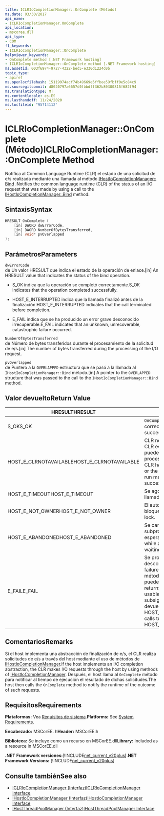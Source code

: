 ```yaml
---
title: ICLRIoCompletionManager::OnComplete (Método)
ms.date: 03/30/2017
api_name:
- ICLRIoCompletionManager.OnComplete
api_location:
- mscoree.dll
api_type:
- COM
f1_keywords:
- ICLRIoCompletionManager::OnComplete
helpviewer_keywords:
- OnComplete method [.NET Framework hosting]
- ICLRIoCompletionManager::OnComplete method [.NET Framework hosting]
ms.assetid: 003f6974-9727-4322-bed5-e330d1224d0b
topic_type:
- apiref
ms.openlocfilehash: 15119974acf74b49669e5ffbee59fbff9e5c84c9
ms.sourcegitcommit: d8020797a6657d0fbbdff362b80300815f682f94
ms.translationtype: MT
ms.contentlocale: es-ES
ms.lasthandoff: 11/24/2020
ms.locfileid: "95714112"
---
```

# <a name="iclriocompletionmanageroncomplete-method"></a><span data-ttu-id="7ff75-102">ICLRIoCompletionManager::OnComplete (Método)</span><span class="sxs-lookup"><span data-stu-id="7ff75-102">ICLRIoCompletionManager::OnComplete Method</span></span>

<span data-ttu-id="7ff75-103">Notifica al Common Language Runtime (CLR) el estado de una solicitud de e/s realizada mediante una llamada al método [IHostIoCompletionManager:: Bind](ihostiocompletionmanager-bind-method.md) .</span><span class="sxs-lookup"><span data-stu-id="7ff75-103">Notifies the common language runtime (CLR) of the status of an I/O request that was made by using a call to the [IHostIoCompletionManager::Bind](ihostiocompletionmanager-bind-method.md) method.</span></span>  
  
## <a name="syntax"></a><span data-ttu-id="7ff75-104">Sintaxis</span><span class="sxs-lookup"><span data-stu-id="7ff75-104">Syntax</span></span>  
  
```cpp  
HRESULT OnComplete (  
    [in] DWORD dwErrorCode,  
    [in] DWORD NumberOfBytesTransferred,  
    [in] void* pvOverlapped  
);  
```  
  
## <a name="parameters"></a><span data-ttu-id="7ff75-105">Parámetros</span><span class="sxs-lookup"><span data-stu-id="7ff75-105">Parameters</span></span>  

 `dwErrorCode`  
 <span data-ttu-id="7ff75-106">de Un valor HRESULT que indica el estado de la operación de enlace.</span><span class="sxs-lookup"><span data-stu-id="7ff75-106">[in] An HRESULT value that indicates the status of the bind operation.</span></span>  
  
- <span data-ttu-id="7ff75-107">S_OK indica que la operación se completó correctamente.</span><span class="sxs-lookup"><span data-stu-id="7ff75-107">S_OK indicates that the operation completed successfully.</span></span>  
  
- <span data-ttu-id="7ff75-108">HOST_E_INTERRUPTED indica que la llamada finalizó antes de la finalización.</span><span class="sxs-lookup"><span data-stu-id="7ff75-108">HOST_E_INTERRUPTED indicates that the call terminated before completion.</span></span>  
  
- <span data-ttu-id="7ff75-109">E_FAIL indica que se ha producido un error grave desconocido irrecuperable.</span><span class="sxs-lookup"><span data-stu-id="7ff75-109">E_FAIL indicates that an unknown, unrecoverable, catastrophic failure occurred.</span></span>  
  
 `NumberOfBytesTransferred`  
 <span data-ttu-id="7ff75-110">de Número de bytes transferidos durante el procesamiento de la solicitud de e/s.</span><span class="sxs-lookup"><span data-stu-id="7ff75-110">[in] The number of bytes transferred during the processing of the I/O request.</span></span>  
  
 `pvOverlapped`  
 <span data-ttu-id="7ff75-111">de Puntero a la `OVERLAPPED` estructura que se pasó a la llamada al `IHostIoCompletionManager::Bind` método.</span><span class="sxs-lookup"><span data-stu-id="7ff75-111">[in] A pointer to the `OVERLAPPED` structure that was passed to the call to the `IHostIoCompletionManager::Bind` method.</span></span>  
  
## <a name="return-value"></a><span data-ttu-id="7ff75-112">Valor devuelto</span><span class="sxs-lookup"><span data-stu-id="7ff75-112">Return Value</span></span>  
  
|<span data-ttu-id="7ff75-113">HRESULT</span><span class="sxs-lookup"><span data-stu-id="7ff75-113">HRESULT</span></span>|<span data-ttu-id="7ff75-114">Descripción</span><span class="sxs-lookup"><span data-stu-id="7ff75-114">Description</span></span>|  
|-------------|-----------------|  
|<span data-ttu-id="7ff75-115">S_OK</span><span class="sxs-lookup"><span data-stu-id="7ff75-115">S_OK</span></span>|<span data-ttu-id="7ff75-116">`OnComplete` se devolvió correctamente.</span><span class="sxs-lookup"><span data-stu-id="7ff75-116">`OnComplete` returned successfully.</span></span>|  
|<span data-ttu-id="7ff75-117">HOST_E_CLRNOTAVAILABLE</span><span class="sxs-lookup"><span data-stu-id="7ff75-117">HOST_E_CLRNOTAVAILABLE</span></span>|<span data-ttu-id="7ff75-118">CLR no se ha cargado en un proceso o CLR está en un estado en el que no puede ejecutar código administrado ni procesar la llamada correctamente.</span><span class="sxs-lookup"><span data-stu-id="7ff75-118">The CLR has not been loaded into a process, or the CLR is in a state in which it cannot run managed code or process the call successfully.</span></span>|  
|<span data-ttu-id="7ff75-119">HOST_E_TIMEOUT</span><span class="sxs-lookup"><span data-stu-id="7ff75-119">HOST_E_TIMEOUT</span></span>|<span data-ttu-id="7ff75-120">Se agotó el tiempo de espera de la llamada.</span><span class="sxs-lookup"><span data-stu-id="7ff75-120">The call timed out.</span></span>|  
|<span data-ttu-id="7ff75-121">HOST_E_NOT_OWNER</span><span class="sxs-lookup"><span data-stu-id="7ff75-121">HOST_E_NOT_OWNER</span></span>|<span data-ttu-id="7ff75-122">El autor de la llamada no posee el bloqueo.</span><span class="sxs-lookup"><span data-stu-id="7ff75-122">The caller does not own the lock.</span></span>|  
|<span data-ttu-id="7ff75-123">HOST_E_ABANDONED</span><span class="sxs-lookup"><span data-stu-id="7ff75-123">HOST_E_ABANDONED</span></span>|<span data-ttu-id="7ff75-124">Se canceló un evento mientras un subproceso o fibra bloqueados estaba esperando en él.</span><span class="sxs-lookup"><span data-stu-id="7ff75-124">An event was canceled while a blocked thread or fiber was waiting on it.</span></span>|  
|<span data-ttu-id="7ff75-125">E_FAIL</span><span class="sxs-lookup"><span data-stu-id="7ff75-125">E_FAIL</span></span>|<span data-ttu-id="7ff75-126">Se produjo un error grave desconocido.</span><span class="sxs-lookup"><span data-stu-id="7ff75-126">An unknown catastrophic failure occurred.</span></span> <span data-ttu-id="7ff75-127">Después de que un método devuelve E_FAIL, CLR ya no se puede usar en el proceso.</span><span class="sxs-lookup"><span data-stu-id="7ff75-127">After a method returns E_FAIL, the CLR is no longer usable within the process.</span></span> <span data-ttu-id="7ff75-128">Las llamadas subsiguientes a métodos de hospedaje devuelven HOST_E_CLRNOTAVAILABLE.</span><span class="sxs-lookup"><span data-stu-id="7ff75-128">Subsequent calls to hosting methods return HOST_E_CLRNOTAVAILABLE.</span></span>|  
  
## <a name="remarks"></a><span data-ttu-id="7ff75-129">Comentarios</span><span class="sxs-lookup"><span data-stu-id="7ff75-129">Remarks</span></span>  

 <span data-ttu-id="7ff75-130">Si el host implementa una abstracción de finalización de e/s, el CLR realiza solicitudes de e/s a través del host mediante el uso de métodos de [IHostIoCompletionManager](ihostiocompletionmanager-interface.md).</span><span class="sxs-lookup"><span data-stu-id="7ff75-130">If the host implements an I/O completion abstraction, the CLR makes I/O requests through the host by using methods of [IHostIoCompletionManager](ihostiocompletionmanager-interface.md).</span></span> <span data-ttu-id="7ff75-131">Después, el host llama al `OnComplete` método para notificar al tiempo de ejecución el resultado de dichas solicitudes.</span><span class="sxs-lookup"><span data-stu-id="7ff75-131">The host then calls the `OnComplete` method to notify the runtime of the outcome of such requests.</span></span>  
  
## <a name="requirements"></a><span data-ttu-id="7ff75-132">Requisitos</span><span class="sxs-lookup"><span data-stu-id="7ff75-132">Requirements</span></span>  

 <span data-ttu-id="7ff75-133">**Plataformas:** Vea [Requisitos de sistema](../../get-started/system-requirements.md).</span><span class="sxs-lookup"><span data-stu-id="7ff75-133">**Platforms:** See [System Requirements](../../get-started/system-requirements.md).</span></span>  
  
 <span data-ttu-id="7ff75-134">**Encabezado:** MSCorEE. h</span><span class="sxs-lookup"><span data-stu-id="7ff75-134">**Header:** MSCorEE.h</span></span>  
  
 <span data-ttu-id="7ff75-135">**Biblioteca:** Se incluye como un recurso en MSCorEE.dll</span><span class="sxs-lookup"><span data-stu-id="7ff75-135">**Library:** Included as a resource in MSCorEE.dll</span></span>  
  
 <span data-ttu-id="7ff75-136">**.NET Framework versiones:**[!INCLUDE[net_current_v20plus](../../../../includes/net-current-v20plus-md.md)]</span><span class="sxs-lookup"><span data-stu-id="7ff75-136">**.NET Framework Versions:** [!INCLUDE[net_current_v20plus](../../../../includes/net-current-v20plus-md.md)]</span></span>  
  
## <a name="see-also"></a><span data-ttu-id="7ff75-137">Consulte también</span><span class="sxs-lookup"><span data-stu-id="7ff75-137">See also</span></span>

- [<span data-ttu-id="7ff75-138">ICLRIoCompletionManager (Interfaz)</span><span class="sxs-lookup"><span data-stu-id="7ff75-138">ICLRIoCompletionManager Interface</span></span>](iclriocompletionmanager-interface.md)
- [<span data-ttu-id="7ff75-139">IHostIoCompletionManager (Interfaz)</span><span class="sxs-lookup"><span data-stu-id="7ff75-139">IHostIoCompletionManager Interface</span></span>](ihostiocompletionmanager-interface.md)
- [<span data-ttu-id="7ff75-140">IHostThreadPoolManager (Interfaz)</span><span class="sxs-lookup"><span data-stu-id="7ff75-140">IHostThreadPoolManager Interface</span></span>](ihostthreadpoolmanager-interface.md)
